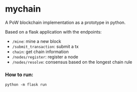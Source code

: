 # mychain

A PoW blockchain implementation as a prototype in python.

Based on a flask application with the endpoints:

*  `/mine`: mine a new block
* `/submit_transaction`: submit a tx
* `chain`: get chain information
* `/nodes/register`: register a node
* `/nodes/resolve`: consensus based on the longest chain rule

### How to run:

`python -m flask run`